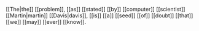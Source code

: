 [[The|the]] [[problem]], [[as]] [[stated]] [[by]] [[computer]] [[scientist]] [[Martin|martin]] [[Davis|davis]], [[is]] [[a]] [[seed]] [[of]] [[doubt]] [[that]] [[we]] [[may]] [[ever]] [[know]].